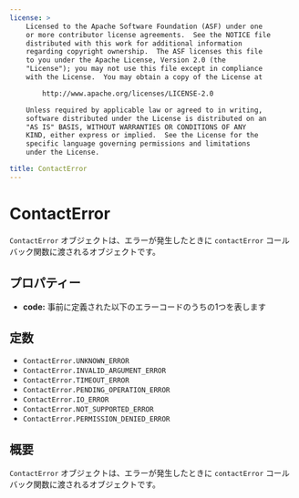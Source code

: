 ```yaml
---
license: >
    Licensed to the Apache Software Foundation (ASF) under one
    or more contributor license agreements.  See the NOTICE file
    distributed with this work for additional information
    regarding copyright ownership.  The ASF licenses this file
    to you under the Apache License, Version 2.0 (the
    "License"); you may not use this file except in compliance
    with the License.  You may obtain a copy of the License at

        http://www.apache.org/licenses/LICENSE-2.0

    Unless required by applicable law or agreed to in writing,
    software distributed under the License is distributed on an
    "AS IS" BASIS, WITHOUT WARRANTIES OR CONDITIONS OF ANY
    KIND, either express or implied.  See the License for the
    specific language governing permissions and limitations
    under the License.

title: ContactError
---
```


ContactError
========

`ContactError` オブジェクトは、エラーが発生したときに `contactError` コールバック関数に渡されるオブジェクトです。

プロパティー
----------

- __code:__ 事前に定義された以下のエラーコードのうちの1つを表します

定数
---------

- `ContactError.UNKNOWN_ERROR`
- `ContactError.INVALID_ARGUMENT_ERROR`
- `ContactError.TIMEOUT_ERROR`
- `ContactError.PENDING_OPERATION_ERROR`
- `ContactError.IO_ERROR`
- `ContactError.NOT_SUPPORTED_ERROR`
- `ContactError.PERMISSION_DENIED_ERROR`

概要
-----------

`ContactError` オブジェクトは、エラーが発生したときに `contactError` コールバック関数に渡されるオブジェクトです。

